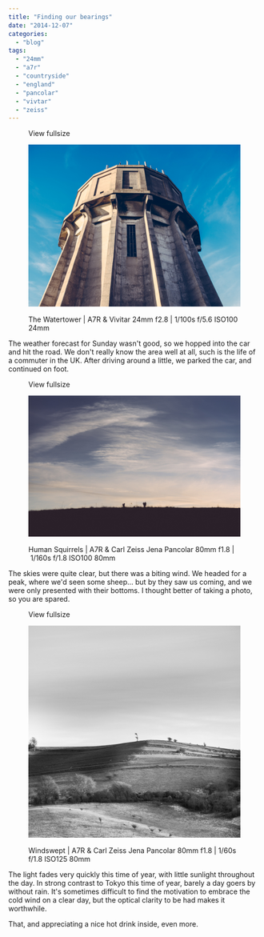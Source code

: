 ```yaml
---
title: "Finding our bearings"
date: "2014-12-07"
categories: 
  - "blog"
tags: 
  - "24mm"
  - "a7r"
  - "countryside"
  - "england"
  - "pancolar"
  - "vivtar"
  - "zeiss"
---
```


<figure>

View fullsize

![The Watertower |&nbsp;A7R &amp; Vivitar 24mm f2.8&nbsp;|&nbsp;1/100s f/5.6&nbsp;ISO100 24mm](/assets/images/f3a4f-image-asset.jpeg)

<figcaption>



The Watertower | A7R & Vivitar 24mm f2.8 | 1/100s f/5.6 ISO100 24mm





</figcaption>



</figure>

The weather forecast for Sunday wasn't good, so we hopped into the car and hit the road. We don't really know the area well at all, such is the life of a commuter in the UK. After driving around a little, we parked the car, and continued on foot.

<figure>

View fullsize

![Human Squirrels |&nbsp;A7R &amp; Carl Zeiss Jena Pancolar 80mm f1.8 |&nbsp;1/160s f/1.8 ISO100 80mm&nbsp;](/assets/images/25e0c-image-asset.jpeg)

<figcaption>



Human Squirrels | A7R & Carl Zeiss Jena Pancolar 80mm f1.8 | 1/160s f/1.8 ISO100 80mm 





</figcaption>



</figure>

The skies were quite clear, but there was a biting wind. We headed for a peak, where we'd seen some sheep... but by they saw us coming, and we were only presented with their bottoms. I thought better of taking a photo, so you are spared.

<figure>

View fullsize

![Windswept | A7R &amp; Carl Zeiss Jena Pancolar 80mm f1.8 |&nbsp;1/60s f/1.8 ISO125 80mm](/assets/images/601c9-image-asset.jpeg)

<figcaption>



Windswept | A7R & Carl Zeiss Jena Pancolar 80mm f1.8 | 1/60s f/1.8 ISO125 80mm





</figcaption>



</figure>

The light fades very quickly this time of year, with little sunlight throughout the day. In strong contrast to Tokyo this time of year, barely a day goers by without rain. It's sometimes difficult to find the motivation to embrace the cold wind on a clear day, but the optical clarity to be had makes it worthwhile.

That, and appreciating a nice hot drink inside, even more.
